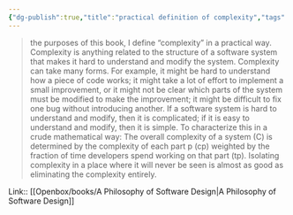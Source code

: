 ```yaml
---
{"dg-publish":true,"title":"practical definition of complexity","tags":["quotes"],"date":"2023-05-09T09:37:48+04:00","modified_at":"2023-08-11T15:01:57+03:00","alias":"practical definition of complexity","dg-path":"/quotes/202305090937.md","permalink":"/quotes/202305090937/","dgPassFrontmatter":true}
---
```



> the purposes of this book, I define “complexity” in a practical way. Complexity is anything related to the structure of a software system that makes it hard to understand and modify the system. Complexity can take many forms. For example, it might be hard to understand how a piece of code works; it might take a lot of effort to implement a small improvement, or it might not be clear which parts of the system must be modified to make the improvement; it might be difficult to fix one bug without introducing another. If a software system is hard to understand and modify, then it is complicated; if it is easy to understand and modify, then it is simple.
> To characterize this in a crude mathematical way: The overall complexity of a system (C) is determined by the complexity of each part p (cp) weighted by the fraction of time developers spend working on that part (tp). Isolating complexity in a place where it will never be seen is almost as good as eliminating the complexity entirely.

Link:: [[Openbox/books/A Philosophy of Software Design|A Philosophy of Software Design]]
